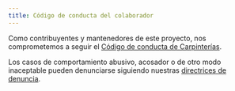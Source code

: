 ```yaml
---
title: Código de conducta del colaborador
---
```


Como contribuyentes y mantenedores de este proyecto,
nos comprometemos a seguir el [Código de conducta de Carpinterías][coc].

Los casos de comportamiento abusivo, acosador o de otro modo inaceptable
pueden denunciarse siguiendo nuestras [directrices de denuncia][coc-reporting].

[coc-reporting]: https://docs.carpentries.org/topic_folders/policies/incident-reporting.html
[coc]: https://docs.carpentries.org/topic_folders/policies/code-of-conduct.html
